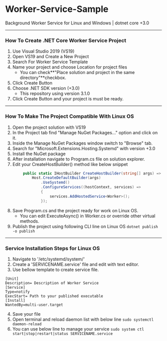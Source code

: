 # Worker-Service-Sample 
Background Worker Service for Linux and Windows | dotnet core +3.0

------------

### How To Create .NET Core Worker Service Project
1. Use Visual Studio 2019 (VS19)
2. Open VS19 and Create a New Project
3. Search For Worker Service Template
4. Name your project and choose Location for project files
	- You can check**"Place solution and project in the same directory"**checkbox.
5. Click Create Button
6. Choose .NET SDK version (+3.0)
	- This repository using version 3.1.0
7. Click Create Button and your project is must be ready.

------------

### How To Make The Project Compatible With Linux OS

1. Open the project solution with VS19
2. In the Project tab find "Manage NuGet Packages..." option and click on it.
3. Inside the Manage NuGet Packages window switch to "Browse" tab.
4. Search for "Microsoft.Extensions.Hosting.Systemd" with version +3.0
5. Install the NuGet package
6. After installation navigate to Program.cs file on solution explorer.
7. Edit your CreateHostBuilder() method like below snippet 
```C#
        public static IHostBuilder CreateHostBuilder(string[] args) =>
            Host.CreateDefaultBuilder(args)
                .UseSystemd()
                .ConfigureServices((hostContext, services) =>
                {
                    services.AddHostedService<Worker>();
                });
```
8.  Save Program.cs and the project ready for work on Linux OS.
	- You can edit ExecuteAsync() in Worker.cs or override other virtual methods.
9. Publish the project using following CLI line on Linux OS
	`
	dotnet publish -o publish
	`


------------

### Service Installation Steps for Linux OS
1. Navigate to '/etc/systemd/system/'
2. Create a 'SERVICENAME.service' file and edit with text editor.
3. Use bellow template to create service file.
```
[Unit]
Description= Description of Worker Service
[Service]
Type=notify
ExecStart= Path to your published executable
[Install]
WantedBy=multi-user.target
```
4.  Save your file
5. Open terminal and reload daemon list with below line
`
sudo systemctl daemon-reload
`
6. You can use below line to manage your service
`
sudo system ctl start|stop|restart|status SERVICENAME.service
`
